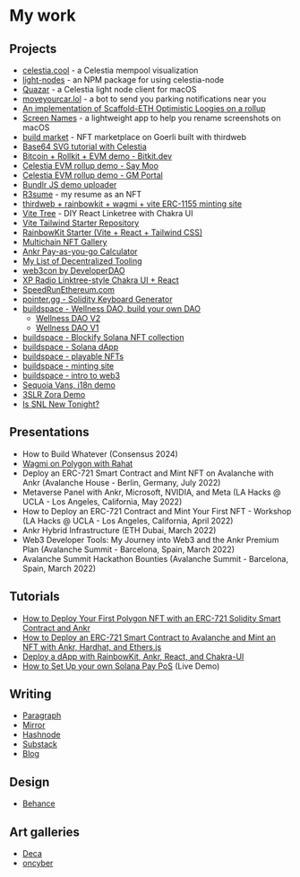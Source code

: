 # My work

## Projects

- [celestia.cool](https://celestia.cool) - a Celestia mempool visualization
- [light-nodes](https://www.npmjs.com/package/light-nodes) - an NPM package for using celestia-node
- [Quazar](https://github.com/jcstein/quazar) - a Celestia light node client for macOS
- [moveyourcar.lol](https://moveyourcar.lol) - a bot to send you parking notifications near you
- [An implementation of Scaffold-ETH Optimistic Loogies on a rollup](https://github.com/jcstein/optimistic-loogies)
- [Screen Names](https://github.com/jcstein/ScreenNames) - a lightweight app to help you rename screenshots on macOS
- [build market](https://github.com/jcstein/build-market) - NFT marketplace on Goerli built with thirdweb
- [Base64 SVG tutorial with Celestia](https://github.com/jcstein/base64-svg-celestia)
- [Bitcoin + Rollkit + EVM demo - Bitkit.dev](https://bitkit.dev)
- [Celestia EVM rollup demo - Say Moo](https://github.com/jcstein/say-moo)
- [Celestia EVM rollup demo - GM Portal](https://github.com/jcstein/gm-portal)
- [Bundlr JS demo uploader](https://github.com/jcstein/bundlr-js-demo)
- [R3sume](https://github.com/jcstein/r3sume) - my resume as an NFT
- [thirdweb + rainbowkit + wagmi + vite ERC-1155 minting site](https://github.com/jcstein/thirdweb-rainbowkit)
- [Vite Tree](https://github.com/jcstein/vite-tree) - DIY React Linketree with Chakra UI
- [Vite Tailwind Starter Repository](https://github.com/jcstein/vite-tailwind-starter)
- [RainbowKit Starter (Vite + React + Tailwind CSS)](https://github.com/jcstein/rainbowkit-vite-tailwind)
- [Multichain NFT Gallery](https://github.com/jcstein/multichain-nft-gallery)
- [Ankr Pay-as-you-go Calculator](https://github.com/jcstein/ankr-payg)
- [My List of Decentralized Tooling](https://github.com/jcstein/decentralized-tooling)
- [web3con by DeveloperDAO](https://github.com/Developer-DAO/web3con-website)
- [XP Radio Linktree-style Chakra UI + React](https://github.com/jcstein/xp-radio)
- [SpeedRunEthereum.com](https://speedrunethereum.com)
- [pointer.gg - Solidity Keyboard Generator](https://github.com/jcstein/pointer-gg-keyboard)
- [buildspace - Wellness DAO, build your own DAO](https://github.com/jcstein/wellness-dao)
  - [Wellness DAO V2](https://github.com/jcstein/wellness-dao-v2)
  - [Wellness DAO V1](https://github.com/jcstein/wellness-dao)
- [buildspace - Blockify Solana NFT collection](https://github.com/jcstein/blockify)
- [buildspace - Solana dApp](https://replit.com/@joshcs/solana-starter-app)
- [buildspace - playable NFTs](https://replit.com/@joshcs/nft-game-starter-project)
- [buildspace - minting site](https://replit.com/@joshcs/nft-starter-project)
- [buildspace - intro to web3](https://replit.com/@joshcs/waveportal-starter-project)
- [Sequoia Vans, i18n demo](https://github.com/jcstein/sequoia-vans)
- [3SLR Zora Demo](https://github.com/jcstein/3slr-zora)
- [Is SNL New Tonight?](https://issnlnewtonight.com)

## Presentations

- How to Build Whatever (Consensus 2024)
- [Wagmi on Polygon with Rahat](https://www.youtube.com/watch?v=Uw1wZAWRgpI)
- Deploy an ERC-721 Smart Contract and Mint NFT on Avalanche with Ankr (Avalanche House - Berlin, Germany, July 2022)
- Metaverse Panel with Ankr, Microsoft, NVIDIA, and Meta (LA Hacks @ UCLA - Los Angeles, California, May 2022)
- How to Deploy an ERC-721 Contract and Mint Your First NFT - Workshop (LA Hacks @ UCLA - Los Angeles, California, April 2022)
- Ankr Hybrid Infrastructure (ETH Dubai, March 2022)
- Web3 Developer Tools: My Journey into Web3 and the Ankr Premium Plan (Avalanche Summit - Barcelona, Spain, March 2022)
- Avalanche Summit Hackathon Bounties (Avalanche Summit - Barcelona, Spain, March 2022)

## Tutorials

- [How to Deploy Your First Polygon NFT with an ERC-721 Solidity Smart Contract and Ankr](https://www.ankr.com/docs/tutorials/polygon-nft/)
- [How to Deploy an ERC-721 Smart Contract to Avalanche and Mint an NFT with Ankr, Hardhat, and Ethers.js](https://www.ankr.com/docs/tutorials/avalanche-nft/)
- [Deploy a dApp with RainbowKit, Ankr, React, and Chakra-UI](https://www.ankr.com/docs/tutorials/deploy-dapp-rainbowkit/)
- [How to Set Up your own Solana Pay PoS](https://github.com/jcstein/solana-pay-tutorial) (Live Demo)

## Writing

- [Paragraph](https://paragraph.xyz/@joshcs)
- [Mirror](https://mirror.xyz/joshcs.eth)
- [Hashnode](https://joshcs.hashnode.dev/)
- [Substack](https://joshcs.substack.com/)
- [Blog](https://joshcs.lol/blog)

## Design

- [Behance](https://www.behance.net/joshcstein)

## Art galleries

- [Deca](https://deca.art/joshcs/3)
- [oncyber](https://oncyber.io/joshstein)
